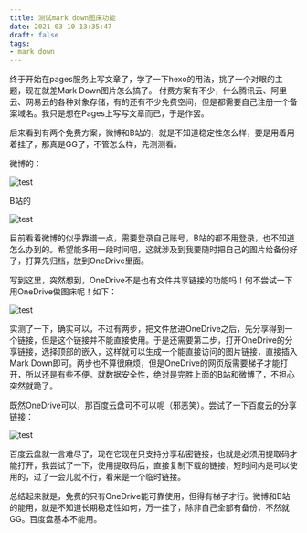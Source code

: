 ```yaml
---
title: 测试mark down图床功能
date: 2021-03-10 13:35:47
draft: false
tags:
- mark down
---
```


终于开始在pages服务上写文章了，学了一下hexo的用法，挑了一个对眼的主题，现在就差Mark Down图片怎么搞了。
付费方案有不少，什么腾讯云、阿里云、网易云的各种对象存储，有的还有不少免费空间，但是都需要自己注册一个备案域名。我只是想在Pages上写写文章而已，于是作罢。

后来看到有两个免费方案，微博和B站的，就是不知道稳定性怎么样，要是用着用着挂了，那真是GG了，不管怎么样，先测测看。

微博的：

![test](https://tvax1.sinaimg.cn/large/006uGrbwly1goln45myagj33282aonpf.jpg)

B站的

![test](https://images.weserv.nl/?url=https://i0.hdslb.com/bfs/article/1ef201715d96f76d115ae78a74531dbac299c2f8.jpg)

目前看着微博的似乎靠谱一点，需要登录自己账号，B站的都不用登录，也不知道怎么办到的。希望能多用一段时间吧，这就涉及到我要随时把自己的图片给备份好了，打算先归档，放到OneDrive里面。

写到这里，突然想到，OneDrive不是也有文件共享链接的功能吗！何不尝试一下用OneDrive做图床呢！如下：

![test](https://bn1305files.storage.live.com/y4mAQsk8ihAJqLBH3ykNKbg5RPVUEmLaYif6LOroE9sottNo05DlwGROWaznfF0XuoEo0Qa2wfWU27NsRVELzn7Inl5UtgNDu5OeyQ9p1vmcfkCgFen1bOWjQcHLT8AHvrWfq0CmwyS_4ggYqyd0FQH-Voxlh9VuyKbKw8N3d6V6SSBbTdyLzEF0r3deL-U5vAH?width=3968&height=2976&cropmode=none)

实测了一下，确实可以，不过有两步，把文件放进OneDrive之后，先分享得到一个链接，但是这个链接并不能直接使用。于是还需要第二步，打开OneDrive的分享链接，选择顶部的嵌入，这样就可以生成一个能直接访问的图片链接，直接插入Mark Down即可。两步也不算很麻烦，但是OneDrive的网页版需要梯子才能打开，所以还是有些不便。就数据安全性，绝对是完胜上面的B站和微博了，不担心突然就跪了。

既然OneDrive可以，那百度云盘可不可以呢（邪恶笑）。尝试了一下百度云的分享链接：

![test](https://xacu02.baidupcs.com/file/282723864o221f917c8576dae56ae40e?bkt=en-864c1d195a8f2f4123f8f22d6d5c5d7e0b1c9856977fa9e16dd37b7f7a6d12266a356418b4a85229864d16108b860074d637bb9bd6a36bca5b8e3aa0bbc00d7e&fid=2772381170-250528-188088861539946&time=1615955913&sign=FDTAXUGERQlBHSKfWqi-DCb740ccc5511e5e8fedcff06b081203-nVU4chyHm6FBDkS05sJAvfQtSNQ%3D&to=129&size=3878674&sta_dx=3878674&sta_cs=1&sta_ft=jpg&sta_ct=0&sta_mt=0&fm2=MH%2CXian%2CAnywhere%2C%2Cbeijing%2Ccnc&ctime=1615870827&mtime=1615870827&resv0=-1&resv1=0&resv2=rlim&resv3=5&resv4=3878674&vuk=2772381170&iv=2&htype=&randtype=&newver=1&newfm=1&secfm=1&flow_ver=3&pkey=en-95e9b6e14b667950e2c0aa7aea3bf1eb3e20b0640d5a9e7ac061feff0f01ef5bea159b6324ff6221aec3b9a95776a30eaa9ce1906d00661c305a5e1275657320&expires=8h&rt=sh&r=717144358&vbdid=3365647290&fin=test.jpg&fn=test.jpg&rtype=1&dp-logid=8669208128570586831&dp-callid=0.1&hps=1&tsl=0&csl=0&fsl=-1&csign=oE6AFZG%2FofVu7knzZuEt6HmjNrg%3D&so=0&ut=1&uter=4&serv=0&uc=516136545&ti=c90c91e6ed22f03829f4c621b2edb08f3ba368559903b263&hflag=30&from_type=1&adg=c_9325d1b9d7dbdafd1e89286a1198bdb5&reqlabel=250528_f_4eae437c11366568f15f4ef1d1a46331_-1_a0f2d67f117179d4e6f2d1bf4e74828c&by=themis)

百度云盘就一言难尽了，现在它现在只支持分享私密链接，也就是必须用提取码才能打开，我尝试了一下，使用提取码后，直接复制下载的链接，短时间内是可以使用的，过了一会儿就不行，看来是一个临时链接。

总结起来就是，免费的只有OneDrive能可靠使用，但得有梯子才行。微博和B站的能用，就是不知道长期稳定性如何，万一挂了，除非自己全部有备份，不然就GG。百度盘基本不能用。
